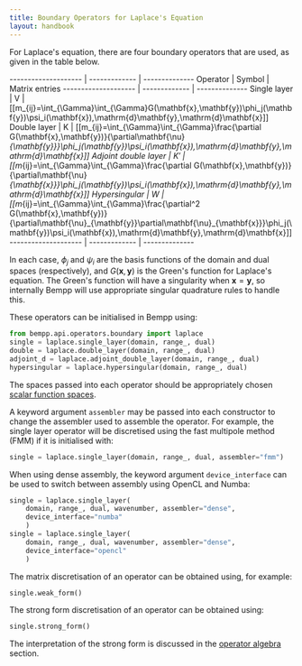 ```yaml
---
title: Boundary Operators for Laplace's Equation
layout: handbook
---
```

For Laplace's equation, there are four boundary operators that are used, as given in the table
below.

-------------------- | ------------- | --------------
Operator             | Symbol        | Matrix entries
-------------------- | ------------- | --------------
Single layer         | $\mathsf{V}$  | [[m_{ij}=\int_{\Gamma}\int_{\Gamma}G(\mathbf{x},\mathbf{y})\phi_j(\mathbf{y})\psi_i(\mathbf{x})\,\mathrm{d}\mathbf{y}\,\mathrm{d}\mathbf{x}]]
Double layer         | $\mathsf{K}$  | [[m_{ij}=\int_{\Gamma}\int_{\Gamma}\frac{\partial G(\mathbf{x},\mathbf{y})}{\partial\mathbf{\nu}_{\mathbf{y}}}\phi_j(\mathbf{y})\psi_i(\mathbf{x})\,\mathrm{d}\mathbf{y}\,\mathrm{d}\mathbf{x}]]
Adjoint double layer | $\mathsf{K}'$ | [[m_{ij}=\int_{\Gamma}\int_{\Gamma}\frac{\partial G(\mathbf{x},\mathbf{y})}{\partial\mathbf{\nu}_{\mathbf{x}}}\phi_j(\mathbf{y})\psi_i(\mathbf{x})\,\mathrm{d}\mathbf{y}\,\mathrm{d}\mathbf{x}]]
Hypersingular        | $\mathsf{W}$  | [[m_{ij}=\int_{\Gamma}\int_{\Gamma}\frac{\partial^2 G(\mathbf{x},\mathbf{y})}{\partial\mathbf{\nu}_{\mathbf{y}}\partial\mathbf{\nu}\_{\mathbf{x}}}\phi_j(\mathbf{y})\psi_i(\mathbf{x})\,\mathrm{d}\mathbf{y}\,\mathrm{d}\mathbf{x}]]
-------------------- | ------------- | --------------

In each case,  $\phi_j$ and $\psi_i$ are the basis functions of the domain and dual spaces (respectively),
and $G(\mathbf{x},\mathbf{y})$ is the Green's function for Laplace's equation.
The Green's function will have a singularity when $\mathbf{x}=\mathbf{y}$, so internally Bempp will
use appropriate singular quadrature rules to handle this.

These operators can be initialised in Bempp using:
```python
from bempp.api.operators.boundary import laplace
single = laplace.single_layer(domain, range_, dual)
double = laplace.double_layer(domain, range_, dual)
adjoint_d = laplace.adjoint_double_layer(domain, range_, dual)
hypersingular = laplace.hypersingular(domain, range_, dual)
```
The spaces passed into each operator should be appropriately chosen
[scalar function spaces](scalar_function_spaces.md).

A keyword argument `assembler` may be passed into each constructor to change the assembler
used to assemble the operator. For example, the single layer operator will be discretised using
the fast multipole method (FMM) if it is initialised with:
```python
single = laplace.single_layer(domain, range_, dual, assembler="fmm")
```

When using dense assembly, the keyword argument `device_interface` can be used to switch
between assembly using OpenCL and Numba:
```python
single = laplace.single_layer(
    domain, range_, dual, wavenumber, assembler="dense",
    device_interface="numba"
    )
single = laplace.single_layer(
    domain, range_, dual, wavenumber, assembler="dense",
    device_interface="opencl"
    )
```

The matrix discretisation of an operator can be obtained using, for example:

```python
single.weak_form()
```

The strong form discretisation of an operator can be obtained using:
```python
single.strong_form()
```
The interpretation of the strong form is discussed in the [operator algebra](operator_algebra.md)
section.
